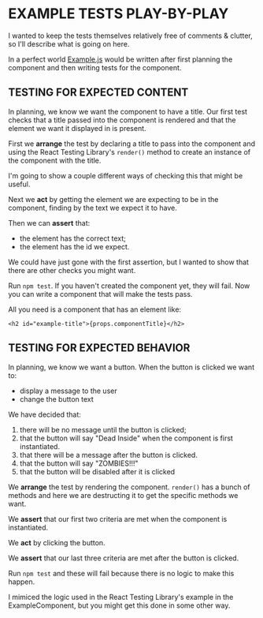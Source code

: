 # EXAMPLE TESTS PLAY-BY-PLAY

I wanted to keep the tests themselves relatively free of comments & clutter, so I'll describe what is going on here.

In a perfect world [Example.js](./Example.js) would be written after first planning the component and then writing tests for the component.

## TESTING FOR EXPECTED CONTENT

In planning, we know we want the component to have a title. Our first test checks that a title passed into the component is rendered and that the element we want it displayed in is present.

First we **arrange** the test by declaring a title to pass into the component and using the React Testing Library's `render()` method to create an instance of the component with the title.

I'm going to show a couple different ways of checking this that might be useful.

Next we **act** by getting the element we are expecting to be in the component, finding by the text we expect it to have.

Then we can **assert** that:

- the element has the correct text;
- the element has the id we expect.

We could have just gone with the first assertion, but I wanted to show that there are other checks you might want.

Run `npm test`. If you haven't created the component yet, they will fail. Now you can write a component that will make the tests pass.

All you need is a component that has an element like:

```
<h2 id="example-title">{props.componentTitle}</h2>
```

## TESTING FOR EXPECTED BEHAVIOR

In planning, we know we want a button. When the button is clicked we want to:

- display a message to the user
- change the button text

We have decided that:

1. there will be no message until the button is clicked;
2. that the button will say "Dead Inside" when the component is first instantiated.
3. that there will be a message after the button is clicked.
4. that the button will say "ZOMBIES!!!"
5. that the button will be disabled after it is clicked

We **arrange** the test by rendering the component. `render()` has a bunch of methods and here we are destructing it to get the specific methods we want.

We **assert** that our first two criteria are met when the component is instantiated.

We **act** by clicking the button.

We **assert** that our last three criteria are met after the button is clicked.

Run `npm test` and these will fail because there is no logic to make this happen.

I mimiced the logic used in the React Testing Library's example in the ExampleComponent, but you might get this done in some other way.
